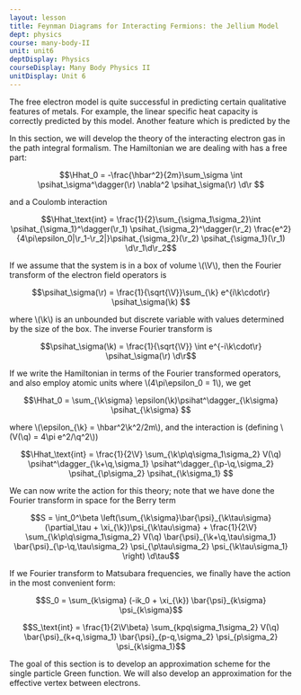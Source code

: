 ```yaml
---
layout: lesson
title: Feynman Diagrams for Interacting Fermions: the Jellium Model
dept: physics
course: many-body-II
unit: unit6
deptDisplay: Physics
courseDisplay: Many Body Physics II
unitDisplay: Unit 6
---
```

The free electron model is quite successful in predicting certain qualitative features of metals. For example, the linear specific heat capacity is correctly predicted by this model. Another feature which is predicted by the 


In this section, we will develop the theory of the interacting electron gas in the path integral formalism. The Hamiltonian we are dealing with has a free part:

$$\Hhat_0 = -\frac{\hbar^2}{2m}\sum_\sigma \int \psihat_\sigma^\dagger(\r) \nabla^2 \psihat_\sigma(\r) \d\r $$

and a Coulomb interaction

$$\Hhat_\text{int} = \frac{1}{2}\sum_{\sigma_1\sigma_2}\int \psihat_{\sigma_1}^\dagger(\r_1) \psihat_{\sigma_2}^\dagger(\r_2) \frac{e^2}{4\pi\epsilon_0|\r_1-\r_2|}\psihat_{\sigma_2}(\r_2) \psihat_{\sigma_1}(\r_1) \d\r_1\d\r_2$$

If we assume that the system is in a box of volume \\(\V\\), then the Fourier transform of the electron field operators is 

$$\psihat_\sigma(\r) = \frac{1}{\sqrt{\V}}\sum_{\k} e^{i\k\cdot\r} \psihat_\sigma(\k) $$

where \\(\k\\) is an unbounded but discrete variable with values determined by the size of the box. The inverse Fourier transform is 

$$\psihat_\sigma(\k) = \frac{1}{\sqrt{\V}} \int e^{-i\k\cdot\r} \psihat_\sigma(\r) \d\r$$

If we write the Hamiltonian in terms of the Fourier transformed operators, and also employ atomic units where \\(4\pi\epsilon_0 = 1\\), we get 

$$\Hhat_0 = \sum_{\k\sigma} \epsilon(\k)\psihat^\dagger_{\k\sigma} \psihat_{\k\sigma} $$

where \\(\epsilon_{\k} = \hbar^2\k^2/2m\\), and the interaction is (defining \\(V(\q) = 4\pi e^2/\q^2\\))

$$\Hhat_\text{int} = \frac{1}{2\V} \sum_{\k\p\q\sigma_1\sigma_2} V(\q) \psihat^\dagger_{\k+\q,\sigma_1} \psihat^\dagger_{\p-\q,\sigma_2} \psihat_{\p\sigma_2} \psihat_{\k\sigma_1} $$

We can now write the action for this theory; note that we have done the Fourier transform in space for the Berry term

$$S = \int_0^\beta \left(\sum_{\k\sigma}\bar{\psi}_{\k\tau\sigma}(\partial_\tau + \xi_{\k})\psi_{\k\tau\sigma} + \frac{1}{2\V} \sum_{\k\p\q\sigma_1\sigma_2} V(\q) \bar{\psi}_{\k+\q,\tau\sigma_1} \bar{\psi}_{\p-\q,\tau\sigma_2} \psi_{\p\tau\sigma_2} \psi_{\k\tau\sigma_1} \right) \d\tau$$

If we Fourier transform to Matsubara frequencies, we finally have the action in the most convenient form:

$$S_0 = \sum_{k\sigma} (-ik_0 + \xi_{\k}) \bar{\psi}_{k\sigma} \psi_{k\sigma}$$

$$S_\text{int} = \frac{1}{2\V\beta} \sum_{kpq\sigma_1\sigma_2} V(\q) \bar{\psi}_{k+q,\sigma_1} \bar{\psi}_{p-q,\sigma_2} \psi_{p\sigma_2} \psi_{k\sigma_1}$$

The goal of this section is to develop an approximation scheme for the single particle Green function. We will also develop an approximation for the effective vertex between electrons. 

